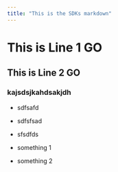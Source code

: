 ```yaml
---
title: "This is the SDKs markdown"
---
```


# This is Line 1 GO
## This is Line 2 GO

### kajsdsjkahdsakjdh

* sdfsafd
* sdfsfsad
* sfsdfds

* something 1
* something 2